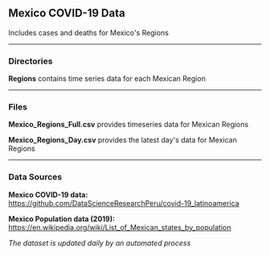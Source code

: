 ## Mexico COVID-19 Data

Includes cases and deaths for Mexico's Regions

------

### Directories

**Regions** contains time series data for each Mexican Region

------


### Files

**Mexico_Regions_Full.csv** provides timeseries data for Mexican Regions

**Mexico_Regions_Day.csv** provides the latest day's data for Mexican Regions

------


### Data Sources

**Mexico COVID-19 data:** https://github.com/DataScienceResearchPeru/covid-19_latinoamerica

**Mexico Population data (2019):** https://en.wikipedia.org/wiki/List_of_Mexican_states_by_population


_The dataset is updated daily by an automated process_